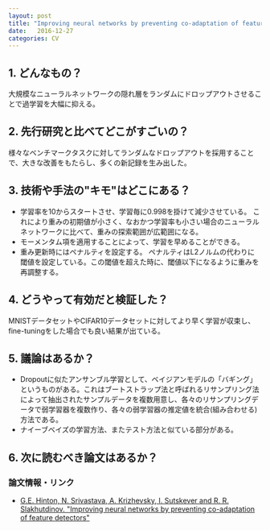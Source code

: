 ```yaml
---
layout: post
title: "Improving neural networks by preventing co-adaptation of feature detectors"
date:   2016-12-27
categories: CV
---
```


## 1. どんなもの？

大規模なニューラルネットワークの隠れ層をランダムにドロップアウトさせることで過学習を大幅に抑える。

## 2. 先行研究と比べてどこがすごいの？

様々なベンチマークタスクに対してランダムなドロップアウトを採用することで、大きな改善をもたらし、多くの新記録を生み出した。

## 3. 技術や手法の"キモ"はどこにある？

* 学習率を10からスタートさせ、学習毎に0.998を掛けて減少させている。
  これにより重みの初期値が小さく、なおかつ学習率も小さい場合のニューラルネットワークに比べて、重みの探索範囲が広範囲になる。
* モーメンタム項を適用することによって、学習を早めることができる。
* 重み更新時にはペナルティを設定する。
  ペナルティはL2ノルムの代わりに閾値を設定している。この閾値を超えた時に、閾値以下になるように重みを再調整する。

## 4. どうやって有効だと検証した？

MNISTデータセットやCIFAR10データセットに対してより早く学習が収束し、fine-tuningをした場合でも良い結果が出ている。

## 5. 議論はあるか？

* Dropoutに似たアンサンブル学習として、ベイジアンモデルの「バギング」というものがある。これはブートストラップ法と呼ばれるリサンプリング法によって抽出されたサンプルデータを複数用意し、各々のリサンプリングデータで弱学習器を複数作り、各々の弱学習器の推定値を統合(組み合わせる)方法である。
* ナイーブベイズの学習方法、またテスト方法と似ている部分がある。

## 6. 次に読むべき論文はあるか？

### 論文情報・リンク

* [G.E. Hinton, N. Srivastava, A. Krizhevsky, I. Sutskever and R. R. Slakhutdinov. "Improving neural networks by preventing co-adaptation of feature detectors"](https://arxiv.org/abs/1207.0580)

